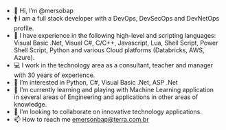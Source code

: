 - 👋 Hi, I’m @mersobap
- 🚹 I am a full stack developer with a DevOps, DevSecOps and DevNetOps profile.
- 📶 I have experience in the following high-level and scripting languages: Visual Basic .Net, Visual C#, C/C++, Javascript, Lua, Shell Script, Power Shell Script, Python and various Cloud platforms (Databricks, AWS, Azure).
- 💻 I work in the technology area as a consultant, teacher and manager with 30 years of experience.
- 👀 I’m interested in Python, C#, Visual Basic .Net, ASP .Net
- 🌱 I'm currently learning and playing with Machine Learning application in several areas of Engineering and applications in other areas of knowledge.
- 💞️ I'm looking to collaborate on innovative technology applications.
- 📫 How to reach me emersonbap@terra.com.br

<!---
mersobap/mersobap is a ✨ special ✨ repository because its `README.md` (this file) appears on your GitHub profile.
You can click the Preview link to take a look at your changes.
--->
